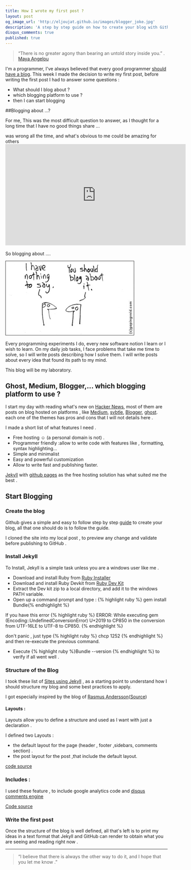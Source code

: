 ```yaml
---
title: How I wrote my first post ?
layout: post
og_image_url: 'http://eljoujat.github.io/images/blogger_joke.jpg'
description: 'A step by step guide on how to create your blog with Github and Jekyll '
disqus_comments: true
published: true
---
```



> “There is no greater agony than bearing an untold story inside you.” .
[Maya Angelou](http://www.mayaangelou.com/)

I'm a programmer, I've always believed that every good programmer [should have a blog](http://architects.dzone.com/articles/why-programmers-should-have). This week I made the decision to write my first post, before writing the first post I had to answer some questions :

- What should I blog about ?
- which blogging platform to use ?
- then I can start blogging


##Blogging about ...?


For me, This was the most difficult question to answer, as I thought for a long time that I have no good things share ...

 was wrong all the time, and what's obvious to me could be amazing for others  <iframe width="560" height="315" src="https://www.youtube.com/embed/xcmI5SSQLmE" frameborder="0" allowfullscreen></iframe>


So blogging about ....

![Blog about ...](/images/blogger_joke.jpg)

Every programming experiments I do, every new software notion I learn or I wish to learn. On my daily job tasks, I face problems that take me time to solve, so I will write posts describing how I solve them. I will write posts about every idea that found its path to my mind.

This blog will be my laboratory.

## Ghost, Medium, Blogger,... which blogging platform to use ?

I start my day with reading what's new on [Hacker News](https://news.ycombinator.com/news), most of them are posts on blog hosted on platforms , like [Medium](https://medium.com/), [svbtle](https://svbtle.com/), [Blogger](https://www.blogger.com), [ghost](https://ghost.org/). each one of the themes has pros and cons that I will not details here .

I made a short list of what features I need .

- Free hosting ☺  (a personal domain is not) .
- Programmer friendly :allow to write code with features like , formatting, syntax highlighting...
- Simple and minimalist
- Easy and powerful customization
- Allow to write fast and publishing faster.


[Jekyll](http://jekyllrb.com/) with [github pages](http://pages.github.com/) as the free hosting solution has what suited me the best .

## Start Blogging

### Create the blog

Github gives a simple and easy to follow step by step [guide](https://pages.github.com/) to create your blog, all that one should do is to follow the guide.

I cloned the site into my local post , to  preview any change and validate before publishing to GitHub .


### Install Jekyll

To Install, Jekyll is a simple task unless you are a windows user like me .

- Download and install Ruby from [Ruby Installer](http://rubyinstaller.org/downloads#download-links)
- Download and install Ruby Devkit  from [Ruby Dev Kit](http://rubyinstaller.org/downloads#ownload-links)
- Extract the Dev kit zip to a local directory, and add it to the windows PATH variable.
- Open up a command prompt and type : {% highlight ruby %} gem install Bundle{% endhighlight %}

 If you have this error
{% highlight ruby %}
 ERROR:  While executing gem (Encoding::UndefinedConversionError)
    U+2019 to CP850 in the conversion from UTF-16LE to UTF-8 to CP850.
{% endhighlight %}


 don't panic , just type {% highlight ruby %} chcp 1252 {% endhighlight %} and then re-execute the previous command.

 - Execute {% highlight ruby %}Bundle --version {% endhighlight %} to verify if all went well .

### Structure of the Blog


I took these list of [Sites using Jekyll](http://jekyllrb.com/docs/sites/) , as a starting  point to understand how I should structure my blog and some best practices to apply.

I got especially inspired  by the blog of [Rasmus Andersson](http://rsms.me/)([Source](https://github.com/rsms/rsms.github.com))

#### Layouts :

Layouts allow you to define a structure and used as I want with just a declaration .

I defined two Layouts :

- the default layout for the page (header , footer ,sidebars, comments section) .
- the post layout for the post ,that include the default layout.

 [code source](https://github.com/eljoujat/eljoujat.github.io/tree/master/_layouts)

### Includes :

I used these feature , to include google analytics code and [disqus comments engine ](https://disqus.com/)

[Code source](https://github.com/eljoujat/eljoujat.github.io/tree/master/_includes)

### Write the first post

Once the structure of the blog is well defined, all that's left is to print my ideas in a text format that Jekyll and GitHub can render to obtain what you are seeing and reading right now .

 * * *




> “I believe that there is always the other way to do it, and I hope that you let me know .”
